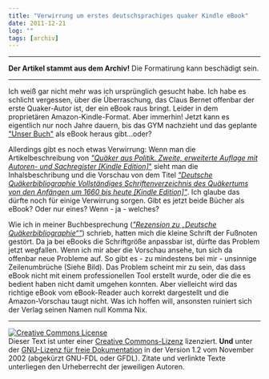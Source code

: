 ```yaml
---
title: "Verwirrung um erstes deutschsprachiges quaker Kindle eBook"
date: 2011-12-21
log: ""
tags: [archiv]
---
```

<hr><b>Der Artikel stammt aus dem Archiv!</b> Die Formatirung kann beschädigt sein.<hr>
Ich weiß gar nicht mehr was ich ursprünglich gesucht habe. Ich habe es schlicht vergessen, über die Überraschung, das Claus Bernet offenbar der erste Quaker-Autor ist, der ein eBook raus bringt. Leider in dem proprietären Amazon-Kindle-Format. Aber immerhin! Jetzt kann es eigentlich nur noch Jahre dauern, bis das GYM nachzieht und das geplante <a href="http://www.the-independent-friend.de/?q=node/804">"Unser Buch"</a> als eBook heraus gibt...oder?

Allerdings gibt es noch etwas Verwirrung: Wenn man die Artikelbeschreibung von <a href="http://www.amazon.de/Politik-erweiterte-Autoren--Sachregister-ebook/dp/B0062WDWK0/ref=sr_1_1?s=digital-text&ie=UTF8&qid=1324480527&sr=1-1"><i>"Quäker aus Politik. Zweite, erweiterte Auflage mit Autoren- und Sachregister [Kindle Edition]</i>"</a> sieht man die Inhalsbeschribung und die Vorschau von dem Titel <a href="http://www.amazon.de/Qu%C3%A4kerbibliographie-Vollst%C3%A4ndiges-Schriftenverzeichnis-Qu%C3%A4kertums-ebook/dp/B006GODIHQ/ref=sr_1_2?s=digital-text&ie=UTF8&qid=1324480527&sr=1-2"><i>"Deutsche Quäkerbibliographie Vollständiges Schriftenverzeichnis des Quäkertums von den Anfängen um 1660 bis heute [Kindle Edition]"</i></a>. Ich glaube das dürfte noch für einige Verwirrung sorgen. Gibt es jetzt beide Bücher als eBook? Oder nur eines? Wenn - ja - welches?

Wie ich in meiner Buchbesprechung (<a href="http://www.the-independent-friend.de/?q=node/786"><i>"Rezension zu „Deutsche Quäkerbibliographie“"</i></a>) schrieb, hatten mich die kleine Schrift der Fußnoten gestört. Da ja bei eBooks die Schriftgröße anpassbar ist, dürfte das Problem jetzt wegfallen. Wenn ich mir aber die Vorschau ansehe, tun sich da offenbar neue Probleme auf. So gibt es - zu mindestens bei mir - unsinnige Zeilenumbrüche (Siehe Bild). Das Problem scheint mir zu sein, das dass eBook nicht mit einem professionellen Tool erstellt wurde, oder die die es bedient haben nicht damit umgehen konnten. Aber vielleicht wird das richtige eBook vom eBook-Reader auch korrekt dargestellt und die Amazon-Vorschau taugt nicht. Was ich hoffen will, ansonsten ruiniert sich der Verlag seinen Namen null Komma Nix.</a>

<hr />
<a href="http://creativecommons.org/licenses/by-sa/3.0/de/" rel="license"><img src="http://i.creativecommons.org/l/by-sa/3.0/de/88x31.png" style="border-width: 0pt;" alt="Creative Commons License" /></a><br />
Dieser <span rel="dc:type" href="http://purl.org/dc/dcmitype/Text" xmlns:dc="http://purl.org/dc/elements/1.1/">Text</span> ist unter einer <a href="http://creativecommons.org/licenses/by-sa/3.0/de/" rel="license">Creative Commons-Lizenz</a> lizenziert. <b>Und</b> unter der <a href="http://de.wikipedia.org/wiki/GFDL">GNU-Lizenz f&uuml;r freie Dokumentation</a> in der Version 1.2 vom November 2002 (abgek&uuml;rzt GNU-FDL oder GFDL). Zitate und verlinkte Texte unterliegen den Urheberrecht der jeweiligen Autoren.

